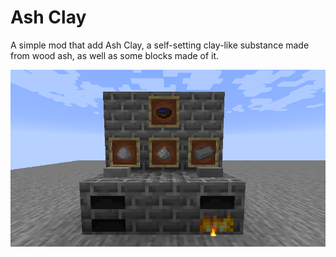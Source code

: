 # Ash Clay

A simple mod that add Ash Clay, a self-setting clay-like substance made from wood ash, as well as some blocks made of it.

![Ash Clay Overview Image](https://github.com/CheaterCodes/AshClay/blob/master/images/AshClay.png)
